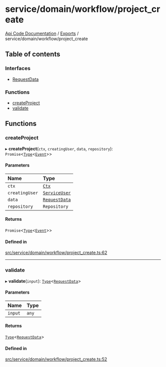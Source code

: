 # service/domain/workflow/project\_create
 
[Api Code Documentation](../README.md) / [Exports](../modules.md) / service/domain/workflow/project\_create

## Table of contents

### Interfaces

- [RequestData](../interfaces/service_domain_workflow_project_create.RequestData.md)

### Functions

- [createProject](service_domain_workflow_project_create.md#createproject)
- [validate](service_domain_workflow_project_create.md#validate)

## Functions

### createProject

▸ **createProject**(`ctx`, `creatingUser`, `data`, `repository`): `Promise`\<[`Type`](result.md#type)\<[`Event`](../interfaces/service_domain_workflow_project_created.Event.md)\>\>

#### Parameters

| Name | Type |
| :------ | :------ |
| `ctx` | [`Ctx`](../interfaces/lib_ctx.Ctx.md) |
| `creatingUser` | [`ServiceUser`](../interfaces/service_domain_organization_service_user.ServiceUser.md) |
| `data` | [`RequestData`](../interfaces/service_domain_workflow_project_create.RequestData.md) |
| `repository` | `Repository` |

#### Returns

`Promise`\<[`Type`](result.md#type)\<[`Event`](../interfaces/service_domain_workflow_project_created.Event.md)\>\>

#### Defined in

[src/service/domain/workflow/project_create.ts:62](https://github.com/openkfw/TruBudget/blob/90402cb/api/src/service/domain/workflow/project_create.ts#L62)

___

### validate

▸ **validate**(`input`): [`Type`](result.md#type)\<[`RequestData`](../interfaces/service_domain_workflow_project_create.RequestData.md)\>

#### Parameters

| Name | Type |
| :------ | :------ |
| `input` | `any` |

#### Returns

[`Type`](result.md#type)\<[`RequestData`](../interfaces/service_domain_workflow_project_create.RequestData.md)\>

#### Defined in

[src/service/domain/workflow/project_create.ts:52](https://github.com/openkfw/TruBudget/blob/90402cb/api/src/service/domain/workflow/project_create.ts#L52)
